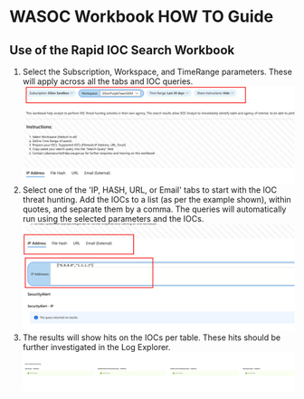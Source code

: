 # WASOC Workbook HOW TO Guide

## Use of the Rapid IOC Search Workbook

1. Select the Subscription, Workspace, and TimeRange parameters. These will apply across all the tabs and IOC queries.  
![1](/utilities/screenshots/wrkbk-RI-1.png)
1. Select one of the 'IP, HASH, URL, or Email' tabs to start with the IOC threat hunting. Add the IOCs to a list (as per the example shown), within quotes, and separate them by a comma. The queries will automatically run using the selected parameters and the IOCs. 
![2](/utilities/screenshots/wrkbk-RI-2.png)
1. The results will show hits on the IOCs per table. These hits should be further investigated in the Log Explorer.
![3](/utilities/screenshots/wrkbk-RI-3.png)
